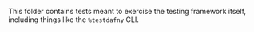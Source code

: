 This folder contains tests meant to exercise the testing framework itself,
including things like the `%testdafny` CLI.